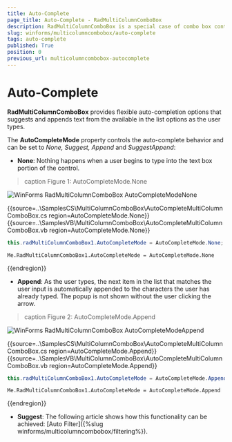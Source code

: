 ```yaml
---
title: Auto-Complete
page_title: Auto-Complete - RadMultiColumnComboBox
description: RadMultiColumnComboBox is a special case of combo box control with RadGridView integrated in its drop-down.
slug: winforms/multicolumncombobox/auto-complete
tags: auto-complete
published: True
position: 0
previous_url: multicolumncombobox-autocomplete
---
```


# Auto-Complete

**RadMultiColumnComboBox** provides flexible auto-completion options that suggests and appends text from the available in the list options as the user types.
         
The __AutoCompleteMode__ property controls the auto-complete behavior and can be set to *None, Suggest, Append* and *SuggestAppend*:
        

* __None__: Nothing happens when a user begins to type into the text box portion of the control.
 
>caption Figure 1: AutoCompleteMode.None

![WinForms RadMultiColumnComboBox AutoCompleteModeNone](images/multicolumncombobox-autocomplete001.png)

{{source=..\SamplesCS\MultiColumnComboBox\AutoCompleteMultiColumnComboBox.cs region=AutoCompleteMode.None}} 
{{source=..\SamplesVB\MultiColumnComboBox\AutoCompleteMultiColumnComboBox.vb region=AutoCompleteMode.None}} 

````C#
this.radMultiColumnComboBox1.AutoCompleteMode = AutoCompleteMode.None;

````
````VB.NET
Me.RadMultiColumnComboBox1.AutoCompleteMode = AutoCompleteMode.None

````

{{endregion}} 

* __Append__: As the user types, the next item in the list that matches the user input is automatically appended to the characters the user has already typed. The popup is not shown without the user clicking the arrow.

>caption Figure 2: AutoCompleteMode.Append

![WinForms RadMultiColumnComboBox AutoCompleteModeAppend](images/multicolumncombobox-autocomplete002.png)

{{source=..\SamplesCS\MultiColumnComboBox\AutoCompleteMultiColumnComboBox.cs region=AutoCompleteMode.Append}} 
{{source=..\SamplesVB\MultiColumnComboBox\AutoCompleteMultiColumnComboBox.vb region=AutoCompleteMode.Append}} 

````C#
this.radMultiColumnComboBox1.AutoCompleteMode = AutoCompleteMode.Append;

````
````VB.NET
Me.RadMultiColumnComboBox1.AutoCompleteMode = AutoCompleteMode.Append

````

{{endregion}} 

* __Suggest__: The following article shows how this functionality can be achieved: [Auto Filter]({%slug winforms/multicolumncombobox/filtering%}).
